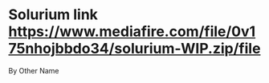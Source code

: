 # Solurium link https://www.mediafire.com/file/0v175nhojbbdo34/solurium-WIP.zip/file
By Other Name  
